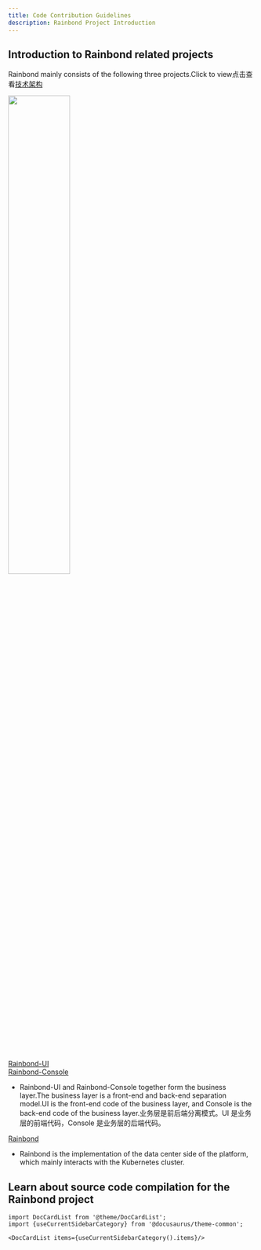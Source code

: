 ```yaml
---
title: Code Contribution Guidelines
description: Rainbond Project Introduction
---
```


## Introduction to Rainbond related projects

Rainbond mainly consists of the following three projects.Click to view点击查看[技术架构](/docs/quick-start/architecture)

<img src="https://grstatic.oss-cn-shanghai.aliyuncs.com/docs/5.5/quick-start/rainbond-compile-architecture.png" width="50%" />

[Rainbond-UI](https://github.com/goodrain/rainbond-ui)\
[Rainbond-Console](https://github.com/goodrain/rainbond-console)

- Rainbond-UI and Rainbond-Console together form the business layer.The business layer is a front-end and back-end separation model.UI is the front-end code of the business layer, and Console is the back-end code of the business layer.业务层是前后端分离模式。UI 是业务层的前端代码，Console 是业务层的后端代码。

[Rainbond](https://github.com/goodrain/rainbond-console)

- Rainbond is the implementation of the data center side of the platform, which mainly interacts with the Kubernetes cluster.

## Learn about source code compilation for the Rainbond project

```mdx-code-block
import DocCardList from '@theme/DocCardList';
import {useCurrentSidebarCategory} from '@docusaurus/theme-common';

<DocCardList items={useCurrentSidebarCategory().items}/>
```
